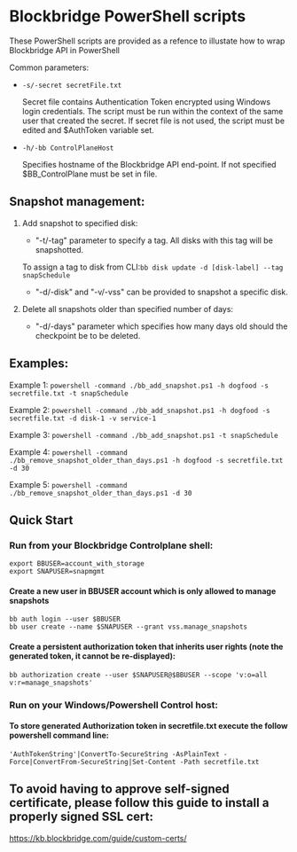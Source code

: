 # Blockbridge PowerShell scripts

These PowerShell scripts are provided as a refence to illustate how to wrap Blockbridge API in PowerShell

  Common parameters:

  * `-s/-secret secretFile.txt`
    
       Secret file contains Authentication Token encrypted using Windows login credentials. The script must be run within the context of the same user that created the secret.
   If secret file is not used, the script must be edited and $AuthToken variable set.
 
 
  * `-h/-bb ControlPlaneHost`
  
     Specifies hostname of the Blockbridge API end-point. If not specified $BB_ControlPlane must be set in file.
  
  

## Snapshot management:

  1. Add snapshot to specified disk:
      
      * "-t/-tag" parameter to specify a tag. All disks with this tag will be snapshotted.
      
      To assign a tag to disk from CLI:`bb disk update -d [disk-label] --tag snapSchedule`
      
      * "-d/-disk" and "-v/-vss" can be provided to snapshot a specific disk.
      
  1. Delete all snapshots older than specified number of days:
  
      * "-d/-days" parameter which specifies how many days old should the checkpoint be to be deleted.
      

## Examples:

 Example 1: `powershell -command ./bb_add_snapshot.ps1 -h dogfood -s secretfile.txt -t snapSchedule`
 
 Example 2: `powershell -command ./bb_add_snapshot.ps1 -h dogfood -s secretfile.txt -d disk-1 -v service-1`
 
 Example 3: `powershell -command ./bb_add_snapshot.ps1 -t snapSchedule`
 
 Example 4: `powershell -command ./bb_remove_snapshot_older_than_days.ps1 -h dogfood -s secretfile.txt -d 30`
 
 Example 5: `powershell -command ./bb_remove_snapshot_older_than_days.ps1 -d 30`
 
## Quick Start

### Run from your Blockbridge Controlplane shell:
````
export BBUSER=account_with_storage
export SNAPUSER=snapmgmt
````

#### Create a new user in BBUSER account which is only allowed to manage snapshots
````
bb auth login --user $BBUSER
bb user create --name $SNAPUSER --grant vss.manage_snapshots
````

#### Create a persistent authorization token that inherits user rights (note the generated token, it cannot be re-displayed):
````
bb authorization create --user $SNAPUSER@$BBUSER --scope 'v:o=all v:r=manage_snapshots'
````

### Run on your Windows/Powershell Control host:

#### To store generated Authorization token in secretfile.txt execute the follow powershell command line: 
```
'AuthTokenString'|ConvertTo-SecureString -AsPlainText -Force|ConvertFrom-SecureString|Set-Content -Path secretfile.txt
```

## To avoid having to approve self-signed certificate, please follow this guide to install a properly signed SSL cert:
https://kb.blockbridge.com/guide/custom-certs/
